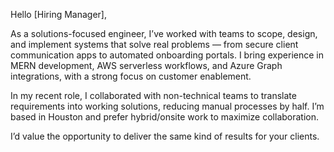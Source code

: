 Hello [Hiring Manager],

As a solutions-focused engineer, I’ve worked with teams to scope, design, and implement systems that solve real problems — from secure client communication apps to automated onboarding portals. I bring experience in MERN development, AWS serverless workflows, and Azure Graph integrations, with a strong focus on customer enablement.

In my recent role, I collaborated with non-technical teams to translate requirements into working solutions, reducing manual processes by half. I’m based in Houston and prefer hybrid/onsite work to maximize collaboration.

I’d value the opportunity to deliver the same kind of results for your clients.
